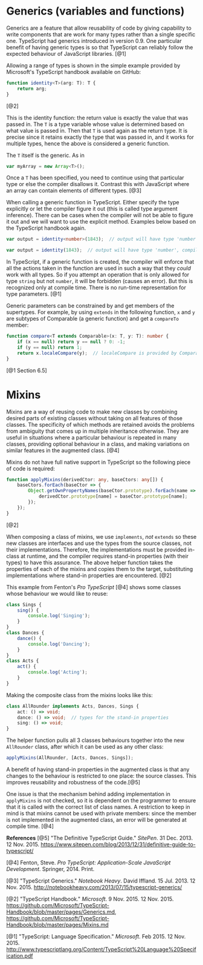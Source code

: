# Generics (variables and functions)

Generics are a feature that allow reusability of code by giving capability to write components that are work for many types rather than a single specific one. TypeScript had generics introduced in version 0.9. One particular benefit of having generic types is so that TypeScript can reliably follow the expected behaviour of JavaScript libraries. [@1]

Allowing a range of types is shown in the simple example provided by Microsoft's TypeScript handbook available on GitHub:

```ts
function identity<T>(arg: T): T {
    return arg;
}
```
[@2]

This is the identity function: the return value is exactly the value that was passed in. The `T` is a type variable whose value is determined based on what value is passed in. Then that `T` is used again as the return type. It is precise since it retains exactly the type that was passed in, and it works for multiple types, hence the above is considered a generic function.

The `T` itself is the generic. As in
```ts
var myArray = new Array<T>();
```
Once a `T` has been specified, you need to continue using that particular type or else the compiler disallows it. Contrast this with JavaScript where an array can contain elements of different types. [@3]

When calling a generic function in TypeScript. Either specify the type explicitly or let the compiler figure it out (this is called type argument inference). There can be cases when the compiler will not be able to figure it out and we will want to use the explicit method. Examples below based on the TypeScript handbook again.

```ts
var output = identity<number>(1843);  // output will have type 'number', explicitly passed to the function
```

```ts
var output = identity(1843);  // output will have type 'number', compiler inspects `1843` and sets the type automatically
```

In TypeScript, if a generic function is created, the compiler will enforce that all the actions taken in the function are used in such a way that they *could* work with all types. So if you attempt an operation that is only allowed for type `string` but not `number`, it will be forbidden (causes an error). But this is recognized only at compile time. There is no run-time representation for type parameters. [@1]

Generic parameters can be constrained by and get members of the supertypes. For example, by using `extends` in the following function, `x` and `y` are subtypes of Comparable (a generic function) and get a `compareTo` member:
```ts
function compare<T extends Comparable>(x: T, y: T): number {
    if (x == null) return y == null ? 0: -1;
    if (y == null) return 1;
    return x.localeCompare(y);  // localeCompare is provided by Comparable
}
```
[@1 Section 6.5]


# Mixins

Mixins are a way of reusing code to make new classes by combining desired parts of existing classes without taking on all features of those classes. The specificity of which methods are retained avoids the problems from ambiguity that comes up in multiple inheritance otherwise. They are useful in situations where a particular behaviour is repeated in many classes, providing optional behaviour in a class, and making variations on similar features in the augmented class. [@4]

Mixins do not have full native support in TypeScript so the following piece of code is required:
```ts
function applyMixins(derivedCtor: any, baseCtors: any[]) {
    baseCtors.forEach(baseCtor => {
        Object.getOwnPropertyNames(baseCtor.prototype).forEach(name => {
            derivedCtor.prototype[name] = baseCtor.prototype[name];
        });
    });
}
```
[@2]

When composing a class of mixins, we use `implements`, *not* `extends` so these new classes are interfaces and use the types from the source classes, not their implementations. Therefore, the implementations must be provided in-class at runtime, and the compiler requires stand-in properties (with their types) to have this assurance. The above helper function takes the properties of each of the mixins and copies them to the target, substituting implementations where stand-in properties are encountered. [@2]

This example from Fenton's _Pro TypeScript_ [@4] shows some classes whose behaviour we would like to reuse:
```ts
class Sings {
    sing() {
        console.log('Singing');
    }
}
class Dances {
    dance() {
        console.log('Dancing');
    }
}
class Acts {
    act() {
        console.log('Acting');
    }
}
```
Making the composite class from the mixins looks like this:
```ts
class AllRounder implements Acts, Dances, Sings {
    act: () => void;
    dance: () => void;  // types for the stand-in properties
    sing: () => void;
}
```
The helper function pulls all 3 classes behaviours together into the new `AllRounder` class, after which it can be used as any other class:
```ts
applyMixins(AllRounder, [Acts, Dances, Sings]);
```
A benefit of having stand-in properties in the augmented class is that any changes to the behaviour is restricted to one place: the source classes. This improves reusability and robustness of the code.[@5]

One issue is that the mechanism behind adding implementation in `applyMixins` is not checked, so it is dependent on the programmer to ensure that it is called with the correct list of class names. A restriction to keep in mind is that mixins cannot be used with private members: since the member is not implemented in the augmented class, an error will be generated at compile time. [@4]

**References**
[@5]
"The Definitive TypeScript Guide." _SitePen_. 31 Dec. 2013. 12 Nov. 2015. <https://www.sitepen.com/blog/2013/12/31/definitive-guide-to-typescript/>

[@4]
Fenton, Steve. _Pro TypeScript: Application-Scale JavaScript Development_. Springer, 2014. Print.

[@3]
"TypeScript Generics." _Notebook Heavy_. David Iffland. 15 Jul. 2013. 12 Nov. 2015. <http://notebookheavy.com/2013/07/15/typescript-generics/>

[@2]
"TypeScript Handbook." _Microsoft_. 9 Nov. 2015. 12 Nov. 2015. <https://github.com/Microsoft/TypeScript-Handbook/blob/master/pages/Generics.md>, <https://github.com/Microsoft/TypeScript-Handbook/blob/master/pages/Mixins.md>

[@1]
"TypeScript: Language Specification." _Microsoft_. Feb 2015. 12 Nov. 2015. <http://www.typescriptlang.org/Content/TypeScript%20Language%20Specification.pdf>
